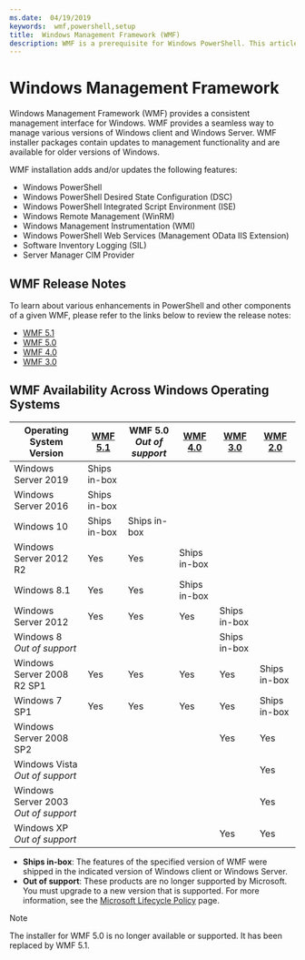 ```yaml
---
ms.date:  04/19/2019
keywords:  wmf,powershell,setup
title:  Windows Management Framework (WMF)
description: WMF is a prerequisite for Windows PowerShell. This articles shows the history of WMF versions and provides information about how to find and install WMF.
---
```


# Windows Management Framework

Windows Management Framework (WMF) provides a consistent management interface for Windows. WMF
provides a seamless way to manage various versions of Windows client and Windows Server. WMF
installer packages contain updates to management functionality and are available for older versions
of Windows.

WMF installation adds and/or updates the following features:

- Windows PowerShell
- Windows PowerShell Desired State Configuration (DSC)
- Windows PowerShell Integrated Script Environment (ISE)
- Windows Remote Management (WinRM)
- Windows Management Instrumentation (WMI)
- Windows PowerShell Web Services (Management OData IIS Extension)
- Software Inventory Logging (SIL)
- Server Manager CIM Provider

## WMF Release Notes

To learn about various enhancements in PowerShell and other components of a given WMF, please refer
to the links below to review the release notes:

- [WMF 5.1](whats-new/release-notes.md#wmf-51-changes)
- [WMF 5.0](whats-new/release-notes.md#wmf-50-changes)
- [WMF 4.0](https://download.microsoft.com/download/3/D/6/3D61D262-8549-4769-A660-230B67E15B25/Windows%20Management%20Framework%204%200%20Release%20Notes.docx)
- [WMF 3.0](https://download.microsoft.com/download/E/7/6/E76850B8-DA6E-4FF5-8CCE-A24FC513FD16/WMF%203%20Release%20Notes.docx)

## WMF Availability Across Windows Operating Systems

|        Operating System Version         | [WMF 5.1][]  | WMF 5.0<br>*Out of support* | [WMF 4.0][]  | [WMF 3.0][]  | [WMF 2.0][]  |
| --------------------------------------- | ------------ | --------------------------- | ------------ | ------------ | ------------ |
| Windows Server 2019                     | Ships in-box |                             |              |              |              |
| Windows Server 2016                     | Ships in-box |                             |              |              |              |
| Windows 10                              | Ships in-box | Ships in-box                |              |              |              |
| Windows Server 2012 R2                  | Yes          | Yes                         | Ships in-box |              |              |
| Windows 8.1                             | Yes          | Yes                         | Ships in-box |              |              |
| Windows Server 2012                     | Yes          | Yes                         | Yes          | Ships in-box |              |
| Windows 8<br>*Out of support*           |              |                             |              | Ships in-box |              |
| Windows Server 2008 R2 SP1              | Yes          | Yes                         | Yes          | Yes          | Ships in-box |
| Windows 7 SP1                           | Yes          | Yes                         | Yes          | Yes          | Ships in-box |
| Windows Server 2008 SP2                 |              |                             |              | Yes          | Yes          |
| Windows Vista<br>*Out of support*       |              |                             |              |              | Yes          |
| Windows Server 2003<br>*Out of support* |              |                             |              |              | Yes          |
| Windows XP<br>*Out of support*          |              |                             |              | Yes          | Yes          |

- **Ships in-box**: The features of the specified version of WMF were shipped in the indicated
  version of Windows client or Windows Server.
- **Out of support**: These products are no longer supported by Microsoft. You must upgrade to a new
  version that is supported. For more information, see the [Microsoft Lifecycle Policy][] page.

> [!NOTE]
> The installer for WMF 5.0 is no longer available or supported. It has been replaced by WMF 5.1.

[Microsoft Lifecycle Policy]: https://support.microsoft.com/lifecycle
[WMF 5.1]: https://aka.ms/wmf51download
[WMF 4.0]: https://aka.ms/wmf4download
[WMF 3.0]: https://aka.ms/wmf3download
[WMF 2.0]: https://aka.ms/wmf2download
